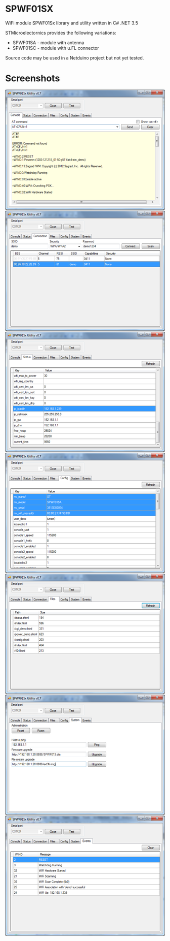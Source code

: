 # SPWF01SX

WiFi module SPWF01Sx library and utility written in C# .NET 3.5

STMicroelectornics provides the following variations:
* SPWF01SA - module with antenna
* SPWF01SC - module with u.FL connector

Source code may be used in a Netduino project but not yet tested.

# Screenshots
![Alt text](/screenshots/console.png?raw=true "Screenshot")
![Alt text](/screenshots/scan.png?raw=true "Screenshot")
![Alt text](/screenshots/status.png?raw=true "Screenshot")
![Alt text](/screenshots/config.png?raw=true "Screenshot")
![Alt text](/screenshots/files.png?raw=true "Screenshot")
![Alt text](/screenshots/system.png?raw=true "Screenshot")
![Alt text](/screenshots/events.png?raw=true "Screenshot")
